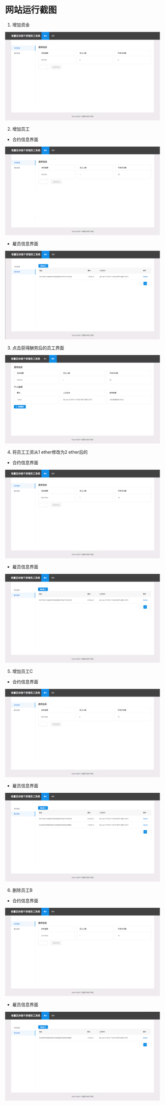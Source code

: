 # 网站运行截图

1. 增加资金

![AddFund](screenshots/1.AddFund.png)

2. 增加员工

* 合约信息界面

![AddEmployee-1](screenshots/2.addEmployee.1.png)

* 雇员信息界面

![AddEmployee-2](screenshots/2.addEmployee.2.png)

3. 点击获得酬劳后的员工界面

![GetPaid](screenshots/3.getPaid.png)

4. 将员工工资从1 ether修改为2 ether后的

* 合约信息界面

![UpdateEmployee-1](screenshots/4.updateEmployee.1.png)

* 雇员信息界面

![UpdateEmployee-2](screenshots/4.updateEmployee.2.png)

5. 增加员工C

* 合约信息界面

![AddAnotherEmployee-1](screenshots/5.addEmployee.1.png)

* 雇员信息界面

![AddAnotherEmployee-2](screenshots/5.addEmployee.2.png)

6. 删除员工B

* 合约信息界面

![removeAddEmployee-1](screenshots/6.removeEmployee.1.png)

* 雇员信息界面

![removeAddEmployee-2](screenshots/6.removeEmployee.2.png)
